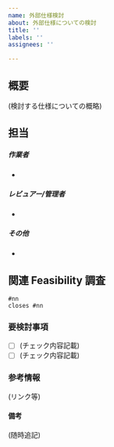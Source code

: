 ```yaml
---
name: 外部仕様検討
about: 外部仕様についての検討
title: ''
labels: ''
assignees: ''

---
```


## 概要

(検討する仕様についての概略)

## 担当

##### 作業者

- 

##### レビュアー/管理者

- 

##### その他

- 

## 関連 Feasibility 調査

```
#nn
closes #nn
```

### 要検討事項

- [ ] (チェック内容記載)
- [ ] (チェック内容記載)

### 参考情報

(リンク等)

#### 備考

(随時追記)
